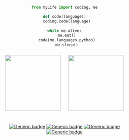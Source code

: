 <div align="center">

```python
from myLife import coding, me

def code(language):
  coding.code(language)
  
while me.alive:
  me.eat()
  code(me.languages.python)
  me.sleep()
```
</div>
<div align="center">
<img src="https://cdn0.iconfinder.com/data/icons/flat-round-system/512/archlinux-512.png" height="175" width="175" style="margin: 10px">
<img src="http://2.bp.blogspot.com/-A5NSDMQ5bwo/Vi2VNq6kgTI/AAAAAAAAABg/X93YbJLOuR0/s1600/old_logo.png" height="175" width="175" style="margin: 10px">
<br>
<br>
  

[![Generic badge](https://img.shields.io/badge/distribution-arch-cyan.svg)](https://archlinux.org/)
[![Generic badge](https://img.shields.io/badge/desktop-gnome-darkblue.svg)](https://www.gnome.org/)
[![Generic badge](https://img.shields.io/badge/language-python-yellow.svg)](https://shields.io/)
<br>
[![Generic badge](https://img.shields.io/badge/made_with-Love-red.svg)](https://www.python.org/)
</div>
